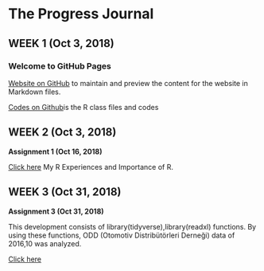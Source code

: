 
# The Progress Journal


## WEEK 1 (Oct 3, 2018)
### Welcome to GitHub Pages
[Website on GitHub](https://github.com/MEF-BDA503/pj18-Leyla.Yigit/edit/master/index.md) to maintain and preview the content for the website in Markdown files.

[Codes on Github](https://github.com/MEF-BDA503/pj18-Leyla.Yigit)is the R class files and codes

## WEEK 2 (Oct 3, 2018)
**Assignment 1 (Oct 16, 2018)**
 
[Click here](RMarkdown-Homework-Rexamples_Assignment1.html) My R Experiences and Importance of R.

## WEEK 3 (Oct 31, 2018)
**Assignment 3 (Oct 31, 2018)**

This development consists of library(tidyverse),library(readxl) functions. By using these functions, ODD (Otomotiv Distribütörleri Derneği) data of 2016,10 was analyzed.

[Click here](RMarkdown-Homework-ODDAnalysis_Assignment2.html)



